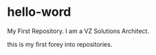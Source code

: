 # hello-word 
My First Repository.
I am a VZ Solutions Architect.

this is my first forey into repositories.
